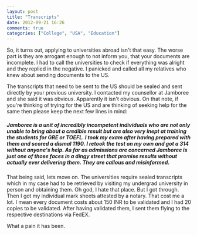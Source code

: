```yaml
---
layout: post
title: "Transcripts"
date: 2012-09-21 16:26
comments: true
categories: ["College", "USA", "Education"]
---
```


So, it turns out, applying to universities abroad isn't that easy. The worse part is they are arrogant enough to not inform you, that your documents are incomplete. I had to call the universities to check if everything was alright and they replied in the negative. I panicked and called all my relatives who knew about sending documents to the US.

The transcripts that need to be sent to the US should be sealed and sent directly by your previous university. I contacted my counsellor at Jamboree and she said it was obvious. Apparently it isn't obvious. On that note, if you're thinking of trying for the US and are thinking of seeking help for the same then please keep the next few lines in mind:

##### Jamboree is a unit of incredibly incompetent individuals who are not only unable to bring about a credible result but are also very inept at training the students for GRE or TOEFL. I took my exam after having prepared with them and scored a dismal 1190. I retook the test on my own and got a 314 without anyone's help. As far as admissions are concerned Jamboree is just one of those faces in a dingy street that promise results without actually ever delivering them. They are callous and misinformed. 

That being said, lets move on. The universities require sealed transcripts which in my case had to be retrieved by visiting my undergrad university in person and obtaining them. Oh god, I hate that place. But I got through. Then I got my individual mark sheets attested by a notary. That cost me a lot. I mean every document costs about 150 INR to be validated and I had 20 copies to be validated. After having validated them, I sent them flying to the respective destinations via FedEX. 

What a pain it has been.